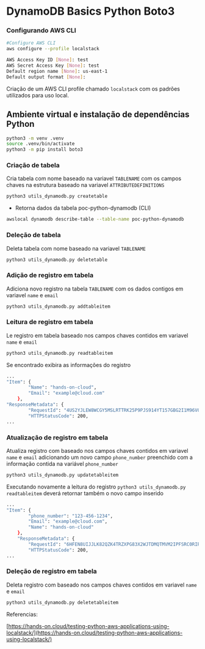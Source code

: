 # DynamoDB Basics Python Boto3

### Configurando AWS CLI

```bash
#Configure AWS CLI
aws configure --profile localstack

AWS Access Key ID [None]: test
AWS Secret Access Key [None]: test
Default region name [None]: us-east-1
Default output format [None]:
```

Criação de um AWS CLI profile chamado `localstack` com os padrões utilizados para uso local.

## Ambiente virtual e instalação de dependências Python

```bash
python3 -m venv .venv
source .venv/bin/activate
python3 -m pip install boto3
```

### Criação de tabela

Cria tabela com nome baseado na variavel `TABLENAME` com os campos chaves na estrutura baseado na variavel `ATTRIBUTEDEFINITIONS`

```bash
python3 utils_dynamodb.py createtable
```

- Retorna dados da tabela poc-python-dynamodb (CLI)

```bash
awslocal dynamodb describe-table --table-name poc-python-dynamodb
```

### Deleção de tabela

Deleta tabela com nome baseado na variavel `TABLENAME`

```bash
python3 utils_dynamodb.py deletetable
```

### Adição de registro em tabela

Adiciona novo registro na tabela `TABLENAME` com os dados contigos em variavel `name` e `email`

```bash
python3 utils_dynamodb.py addtableitem
```

### Leitura de registro em tabela

Le registro em tabela baseado nos campos chaves contidos em variavel `name` e `email`

```bash
python3 utils_dynamodb.py readtableitem
```

Se encontrado exibira as informações do registro

```bash
...
"Item": {
        "Name": "hands-on-cloud",
        "Email": "example@cloud.com"
    },
"ResponseMetadata": {
        "RequestId": "4US2YJLEW8WCGY5MSLRTTRK25P9PJS914YT157GBG2I1M96VOXF2",
        "HTTPStatusCode": 200,
...
```

### Atualização de registro em tabela

Atualiza registro com baseado nos campos chaves contidos em variavel `name` e `email` adicionando um novo campo `phone_number` preenchido com a informação contida na variável `phone_number` 

```bash
python3 utils_dynamodb.py updatetableitem
```

Executando novamente a leitura do registro `python3 utils_dynamodb.py readtableitem` deverá retornar também o novo campo inserido

```bash
...
"Item": {
        "phone_number": "123-456-1234",
        "Email": "example@cloud.com",
        "Name": "hands-on-cloud"
    },
    "ResponseMetadata": {
        "RequestId": "6HFEN8UIJJLK82QZK4TRZXPG83X2WJTDMQTMVM2IPFSRC0RIRUF4",
        "HTTPStatusCode": 200,
...
```

### Deleção de registro em tabela

Deleta registro com baseado nos campos chaves contidos em variavel `name` e `email`

```bash
python3 utils_dynamodb.py deletetableitem
```

Referencias:

[https://hands-on.cloud/testing-python-aws-applications-using-localstack/](https://hands-on.cloud/testing-python-aws-applications-using-localstack/)